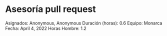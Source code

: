 # Asesoría pull request

Asignados: Anonymous, Anonymous
Duración (horas): 0.6
Equipo: Monarca
Fecha: April 4, 2022
Horas Hombre: 1.2